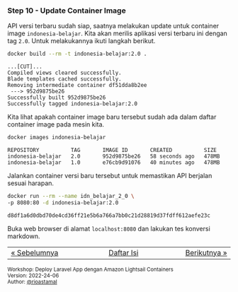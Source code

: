 
### <a name="step-10"></a>Step 10 - Update Container Image

API versi terbaru sudah siap, saatnya melakukan update untuk container image `indonesia-belajar`. Kita akan merilis aplikasi versi terbaru ini dengan tag `2.0`. Untuk melakukannya ikuti langkah berikut.

```sh
docker build --rm -t indonesia-belajar:2.0 .
```

```
...[CUT]...
Compiled views cleared successfully.
Blade templates cached successfully.
Removing intermediate container df51dda8b2ee
 ---> 952d9875be26
Successfully built 952d9875be26
Successfully tagged indonesia-belajar:2.0
```

Kita lihat apakah container image baru tersebut sudah ada dalam daftar container image pada mesin kita.

```sh
docker images indonesia-belajar
```

```
REPOSITORY          TAG       IMAGE ID       CREATED          SIZE
indonesia-belajar   2.0       952d9875be26   58 seconds ago   478MB
indonesia-belajar   1.0       e76cb9d91076   40 minutes ago   478MB
```

Jalankan container versi baru tersebut untuk memastikan API berjalan sesuai harapan. 

```sh
docker run --rm --name idn_belajar_2_0 \
-p 8080:80 -d indonesia-belajar:2.0
```

```
d8df1a6d0dbd70de4cd36ff21e5b6a766a7bb0c21d28819d37fdff612aefe23c
```

Buka web browser di alamat `localhost:8080` dan lakukan tes konversi markdown.


<table border="0" style="width: 100%; display: table;"><tr><td><a href="STEP-9.md">&laquo; Sebelumnya</td><td align="center"><a href="README.md">Daftar Isi</a></td><td align="right"><a href="STEP-11.md">Berikutnya &raquo;</a></td></tr></table>

<sup>Workshop: Deploy Laravel App dengan Amazon Lightsail Containers  
Version: 2022-24-06  
Author: [@rioastamal](https://github.com/rioastamal)</sup>
